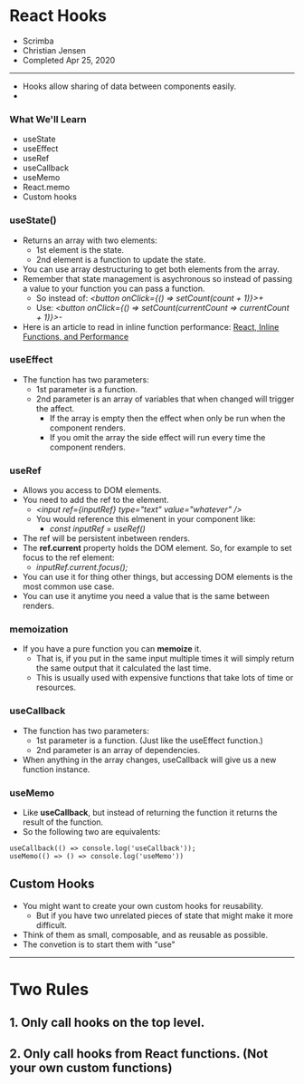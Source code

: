 # React Hooks

- Scrimba
- Christian Jensen
- Completed Apr 25, 2020

---

- Hooks allow sharing of data between components easily.
- 

### What We'll Learn
- useState
- useEffect
- useRef
- useCallback
- useMemo
- React.memo
- Custom hooks

### useState()
- Returns an array with two elements:
  - 1st element is the state.
  - 2nd element is a function to update the state.
- You can use array destructuring to get both elements from the array.
- Remember that state management is asychronous so instead of passing a value to your function you can pass a function.
  - So instead of: *<button onClick={() => setCount(count + 1)}>+</button>*
  - Use: *<button onClick={() => setCount(currentCount => currentCount + 1)}>-</button>*
- Here is an article to read in inline function performance: [React, Inline Functions, and Performance](https://cdb.reacttraining.com/react-inline-functions-and-performance-bdff784f5578)

### useEffect
- The function has two parameters:
  - 1st parameter is a function.
  - 2nd parameter is an array of variables that when changed will trigger the affect.
    - If the array is empty then the effect when only be run when the component renders.
    - If you omit the array the side effect will run every time the component renders.

### useRef
- Allows you access to DOM elements.
- You need to add the ref to the element.
  - *\<input ref={inputRef} type="text" value="whatever" />*
  - You would reference this elmenent in your component like:
    - *const inputRef = useRef()*
- The ref will be persistent inbetween renders.
- The **ref.current** property holds the DOM element. So, for example to set focus to the ref element:
  - *inputRef.current.focus();*
- You can use it for thing other things, but accessing DOM elements is the most common use case.
- You can use it anytime you need a value that is the same between renders.

### **memoization**
- If you have a pure function you can **memoize** it.
  - That is, if you put in the same input multiple times it will simply return the same output that it calculated the last time.
  - This is usually used with expensive functions that take lots of time or resources.

### useCallback
- The function has two parameters:
  - 1st parameter is a function. (Just like the useEffect function.)
  - 2nd parameter is an array of dependencies. 
- When anything in the array changes, useCallback will give us a new function instance.

### useMemo
- Like **useCallback**, but instead of returning the function it returns the result of the function.
- So the following two are equivalents:
```
useCallback(() => console.log('useCallback'));
useMemo(() => () => console.log('useMemo'))
```

## Custom Hooks
- You might want to create your own custom hooks for reusability.
  - But if you have two unrelated pieces of state that might make it more difficult.
- Think of them as small, composable, and as reusable as possible.
- The convetion is to start them with "use"

---

# Two Rules
## 1. Only call hooks on the top level.
## 2. Only call hooks from React functions. (Not your own custom functions)

